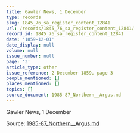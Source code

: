 ```yaml
---
title: Gawler News, 1 December
type: records
slug: 1845_76_sa_register_content_12841
url: /records/1845_76_sa_register_content_12841/
record_id: 1845_76_sa_register_content_12841
date: '1859-12-01'
date_display: null
volume: null
issue_number: null
page: '3'
article_type: other
issue_reference: 2 December 1859, page 3
people_mentioned: []
places_mentioned: []
topics: []
source_document: 1985-87_Northern__Argus.md
---
```


Gawler News, 1 December

Source: [1985-87_Northern__Argus.md](/downloads/markdown/1985-87_Northern__Argus.md)
